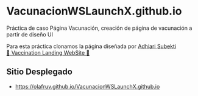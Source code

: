 # VacunacionWSLaunchX.github.io
Práctica de caso Página Vacunación, creación de página de vacunación a partir de diseño UI

Para esta práctica clonamos la página diseñada por [Adhiari Subekti](https://dribbble.com/Adhiari_is) </br>
[💉 Vaccination Landing WebSite 💉](https://dribbble.com/shots/16001939-Vaccination-Vaccine-landing-page-website) 

## Sitio Desplegado
- https://olafruv.github.io/VacunacionWSLaunchX.github.io
